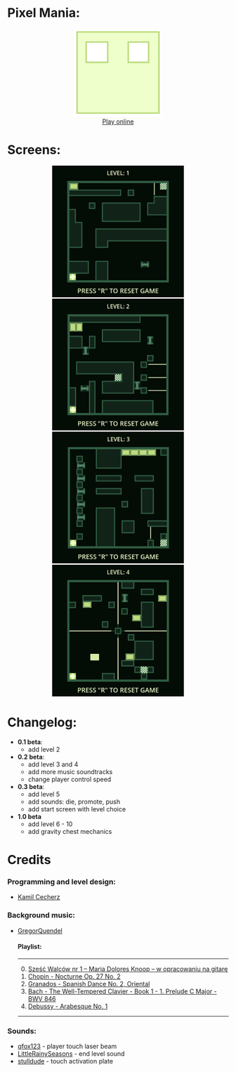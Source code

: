 # Pixel Mania:
<p align="center">
    <img src="icon.svg" width="200" title="game logo">
    <br />
    <a href="https://cecherz.itch.io/pixel-mania">Play online</a>
<p>

# Screens:
<p align="center">
    <img src="screens/screen_1.png" width="300" title="screen_1">
    <img src="screens/screen_2.png" width="300" title="screen_2">
    <img src="screens/screen_3.png" width="300" title="screen_2">
    <img src="screens/screen_4.png" width="300" title="screen_2">
<p>

# Changelog:
- **0.1 beta**: 
    - add level 2
- **0.2 beta**: 
    - add level 3 and 4 
    - add more music soundtracks
    - change player control speed
- **0.3 beta**:
    - add level 5
    - add sounds: die, promote, push
    - add start screen with level choice
- **1.0 beta**
    - add level 6 - 10
    - add gravity chest mechanics

# Credits

### Programming and level design:     
* [Kamil Cecherz](https://cecherz.pl/)

### Background music:
* [GregorQuendel](https://freesound.org/people/GregorQuendel/)

    #### Playlist:
    ---
    0. [Sześć Walców nr 1 – Maria Dolores Knoop – w opracowaniu na gitarę](https://freesound.org/people/GregorQuendel/sounds/729864/?)
    1. [Chopin - Nocturne Op. 27 No. 2](https://freesound.org/people/GregorQuendel/sounds/706660/)
    2. [Granados - Spanish Dance No. 2, Oriental](https://freesound.org/people/GregorQuendel/sounds/710599/)
    3. [Bach - The Well-Tempered Clavier - Book 1 - 1. Prelude C Major - BWV 846](https://freesound.org/people/GregorQuendel/sounds/710142/)
    4. [Debussy - Arabesque No. 1](https://freesound.org/people/GregorQuendel/sounds/706299/)
    ---

### Sounds:
* [qfox123](https://freesound.org/people/qfox123/sounds/462807/) - player touch laser beam
* [LittleRainySeasons](https://freesound.org/people/LittleRainySeasons/sounds/335908/) - end level sound
* [stulldude](https://freesound.org/people/stulldude/sounds/574909/) - touch activation plate
